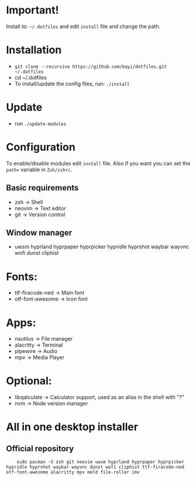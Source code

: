 
# Important!
Install to: `~/.dotfiles` and edit `install` file and change the path.

# Installation
- `git clone --recursive https://github.com/bayi/dotfiles.git ~/.dotfiles`
- cd ~/.dotfiles
- To install/update the config files, run: `./install`

# Update
- run `./update-modules`

# Configuration
To enable/disable modules edit `install` file. Also if you want you can set the `path=` variable in `Zsh/zshrc`.

## Basic requirements
 - zsh              -> Shell
 - neovim           -> Text editor
 - git              -> Version control

## Window manager
 - uwsm hyprland hyprpaper hyprpicker hypridle hyprshot waybar wayvnc wofi dunst cliphist

# Fonts:
 - ttf-firacode-ned -> Main font
 - otf-font-awesome -> Icon font

# Apps:
 - nautilus         -> File manager
 - alacritty        -> Terminal
 - pipewire         -> Audio
 - mpv              -> Media Player

# Optional:
 - libqalculate     -> Calculator support, used as an alias in the shell with "?"
 - nvm              -> Node version manager

# All in one desktop installer

## Official repository
```
    sudo pacman -S zsh git neovim uwsm hyprland hyprpaper hyprpicker hypridle hyprshot waybar wayvnc dunst wofi cliphist ttf-firacode-ned otf-font-awesome alacritty mpv meld file-roller imv
```
